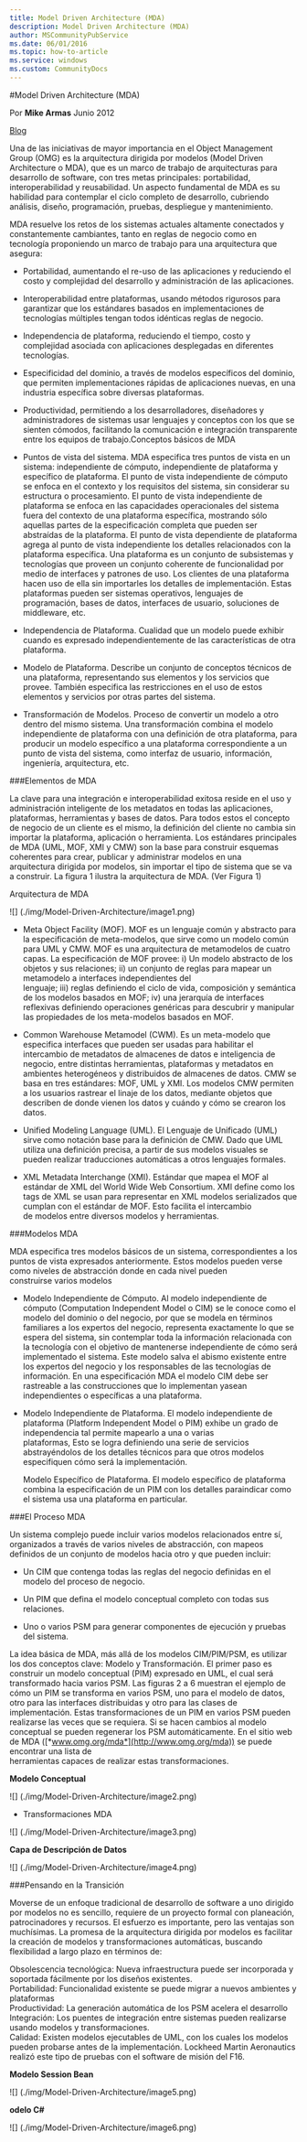 ```yaml
---
title: Model Driven Architecture (MDA)
description: Model Driven Architecture (MDA)
author: MSCommunityPubService
ms.date: 06/01/2016
ms.topic: how-to-article
ms.service: windows
ms.custom: CommunityDocs
---
```






#Model Driven Architecture (MDA)

Por **Mike Armas**                                                                                                                                                       Junio 2012

[Blog](http://www.sg.com.mx/)
 
Una de las iniciativas de mayor importancia en el Object Management
Group (OMG) es la arquitectura dirigida por modelos (Model Driven
Architecture o MDA), que es un marco de trabajo de arquitecturas para
desarrollo de software, con tres metas principales: portabilidad,
interoperabilidad y reusabilidad. Un aspecto fundamental de MDA es su
habilidad para contemplar el ciclo completo de desarrollo, cubriendo
análisis, diseño, programación, pruebas, despliegue y mantenimiento.

MDA resuelve los retos de los sistemas actuales altamente conectados y
constantemente cambiantes, tanto en reglas de negocio como en tecnología
proponiendo un marco de trabajo para una arquitectura que asegura:

- Portabilidad, aumentando el re-uso de las aplicaciones y reduciendo
    el costo y complejidad del desarrollo y administración de
    las aplicaciones.

- Interoperabilidad entre plataformas, usando métodos rigurosos para
    garantizar que los estándares basados en implementaciones de
    tecnologías múltiples tengan todos idénticas reglas de negocio.

- Independencia de plataforma, reduciendo el tiempo, costo y
    complejidad asociada con aplicaciones desplegadas en
    diferentes tecnologías.

- Especificidad del dominio, a través de modelos específicos del
    dominio, que permiten implementaciones rápidas de aplicaciones
    nuevas, en una industria específica sobre diversas plataformas.

- Productividad, permitiendo a los desarrolladores, diseñadores y
    administradores de sistemas usar lenguajes y conceptos con los que
    se sienten cómodos, facilitando la comunicación e integración
    transparente entre los equipos de trabajo.Conceptos básicos de MDA

- Puntos de vista del sistema. MDA especifica tres puntos de vista en
    un sistema: independiente de cómputo, independiente de plataforma y
    específico de plataforma. El punto de vista independiente de cómputo
    se enfoca en el contexto y los requisitos del sistema, sin
    considerar su estructura o procesamiento. El punto de vista
    independiente de plataforma se enfoca en las capacidades
    operacionales del sistema fuera del contexto de una plataforma
    específica, mostrando sólo aquellas partes de la especificación
    completa que pueden ser abstraídas de la plataforma. El punto de
    vista dependiente de plataforma agrega al punto de vista
    independiente los detalles relacionados con la
    plataforma específica. Una plataforma es un conjunto de subsistemas
    y tecnologías que proveen un conjunto coherente de funcionalidad por
    medio de interfaces y patrones de uso. Los clientes de una
    plataforma hacen uso de ella sin importarles los detalles
    de implementación. Estas plataformas pueden ser sistemas operativos,
    lenguajes de programación, bases de datos, interfaces de usuario,
    soluciones de middleware, etc.

- Independencia de Plataforma. Cualidad que un modelo puede exhibir
    cuando es expresado independientemente de las características de
    otra plataforma.

- Modelo de Plataforma. Describe un conjunto de conceptos técnicos de
    una plataforma, representando sus elementos y los servicios
    que provee. También especifica las restricciones en el uso de estos
    elementos y servicios por otras partes del sistema.

- Transformación de Modelos. Proceso de convertir un modelo a otro
    dentro del mismo sistema. Una transformación combina el modelo
    independiente de plataforma con una definición de otra plataforma,
    para producir un modelo específico a una plataforma correspondiente
    a un punto de vista del sistema, como interfaz de usuario,
    información, ingeniería, arquitectura, etc.

###Elementos de MDA


La clave para una integración e interoperabilidad exitosa reside en el
uso y administración inteligente de los metadatos en todas las
aplicaciones, plataformas, herramientas y bases de datos. Para todos
estos el concepto de negocio de un cliente es el mismo, la definición
del cliente no cambia sin importar la plataforma, aplicación o
herramienta. Los estándares principales de MDA (UML, MOF, XMI y CMW) son
la base para construir esquemas coherentes para crear, publicar y
administrar modelos en una\
arquitectura dirigida por modelos, sin importar el tipo de sistema que
se va a construir. La figura 1 ilustra la arquitectura de MDA. (Ver
Figura 1)

Arquitectura de MDA

![] (./img/Model-Driven-Architecture/image1.png)


- Meta Object Facility (MOF). MOF es un lenguaje común y abstracto
    para la especificación de meta-modelos, que sirve como un modelo
    común para UML y CMW. MOF es una arquitectura de metamodelos de
    cuatro capas. La especificación de MOF provee: i) Un modelo
    abstracto de los objetos y sus relaciones; ii) un conjunto de reglas
    para mapear un metamodelo a interfaces independientes del\
    lenguaje; iii) reglas definiendo el ciclo de vida, composición y
    semántica de los modelos basados en MOF; iv) una jerarquía de
    interfaces reflexivas definiendo operaciones genéricas para
    descubrir y manipular las propiedades de los meta-modelos basados
    en MOF.

- Common Warehouse Metamodel (CWM). Es un meta-modelo que especifica
    interfaces que pueden ser usadas para habilitar el intercambio de
    metadatos de almacenes de datos e inteligencia de negocio, entre
    distintas herramientas, plataformas y metadatos en ambientes
    heterogéneos y distribuidos de almacenes de datos. CMW se basa en
    tres estándares: MOF, UML y XMI. Los modelos CMW permiten a los
    usuarios rastrear el linaje de los datos, mediante objetos que
    describen de donde vienen los datos y cuándo y cómo se crearon
    los datos.

- Unified Modeling Language (UML). El Lenguaje de Unificado (UML)
    sirve como notación base para la definición de CMW. Dado que UML
    utiliza una definición precisa, a partir de sus modelos visuales se
    pueden realizar traducciones automáticas a otros lenguajes formales.

- XML Metadata Interchange (XMI). Estándar que mapea el MOF al
    estándar de XML del World Wide Web Consortium. XMI define como los
    tags de XML se usan para representar en XML modelos serializados que
    cumplan con el estándar de MOF. Esto facilita el intercambio\
    de modelos entre diversos modelos y herramientas.

###Modelos MDA


MDA especifica tres modelos básicos de un sistema, correspondientes a
los puntos de vista expresados anteriormente. Estos modelos pueden verse
como niveles de abstracción donde en cada nivel pueden\
construirse varios modelos

- Modelo Independiente de Cómputo. Al modelo independiente de cómputo
    (Computation Independent Model o CIM) se le conoce como el modelo
    del dominio o del negocio, por que se modela en términos\
    familiares a los expertos del negocio, representa exactamente lo que
    se espera del sistema, sin contemplar toda la información
    relacionada con la tecnología con el objetivo de mantenerse
    independiente de cómo será implementado el sistema. Este modelo
    salva el abismo existente entre los expertos del negocio y los
    responsables de las tecnologías de información. En una
    especificación MDA el modelo CIM debe ser rastreable a las
    construcciones que lo implementan yasean independientes o
    específicas a una plataforma.

- Modelo Independiente de Plataforma. El modelo independiente de
    plataforma (Platform Independent Model o PIM) exhibe un grado de
    independencia tal permite mapearlo a una o varias\
    plataformas, Esto se logra definiendo una serie de servicios
    abstrayéndolos de los detalles técnicos para que otros modelos
    especifiquen cómo será la implementación.

    Modelo Específico de Plataforma. El modelo específico de plataforma
    combina la especificación de un PIM con los detalles paraindicar
    como el sistema usa una plataforma en particular.

###El Proceso MDA


Un sistema complejo puede incluir varios modelos relacionados entre sí,
organizados a través de varios niveles de abstracción, con mapeos
definidos de un conjunto de modelos hacia otro y que pueden incluir:

- Un CIM que contenga todas las reglas del negocio definidas en el
    modelo del proceso de negocio.

- Un PIM que defina el modelo conceptual completo con todas
    sus relaciones.

- Uno o varios PSM para generar componentes de ejecución y pruebas
    del sistema.

La idea básica de MDA, más allá de los modelos CIM/PIM/PSM, es utilizar
los dos conceptos clave: Modelo y Transformación. El primer paso es
construir un modelo conceptual (PIM) expresado en UML, el cual será
transformado hacia varios PSM. Las figuras 2 a 6 muestran el ejemplo de
cómo un PIM se transforma en varios PSM, uno para el modelo de datos,
otro para las interfaces distribuidas y otro para las clases de
implementación. Estas transformaciones de un PIM en varios PSM pueden
realizarse las veces que se requiera. Si se hacen cambios al modelo
conceptual se pueden regenerar los PSM automáticamente. En el sitio web
de MDA ([*www.omg.org/mda*](http://www.omg.org/mda)) se puede encontrar
una lista de\
herramientas capaces de realizar estas transformaciones.

**Modelo Conceptual**

![] (./img/Model-Driven-Architecture/image2.png)



- Transformaciones MDA

![] (./img/Model-Driven-Architecture/image3.png)


**Capa de Descripción de Datos**

![] (./img/Model-Driven-Architecture/image4.png)


###Pensando en la Transición


Moverse de un enfoque tradicional de desarrollo de software a uno
dirigido por modelos no es sencillo, requiere de un proyecto formal con
planeación, patrocinadores y recursos. El esfuerzo es importante, pero
las ventajas son muchísimas. La promesa de la arquitectura dirigida por
modelos es facilitar la creación de modelos y transformaciones
automáticas, buscando flexibilidad a largo plazo en términos de:

Obsolescencia tecnológica: Nueva infraestructura puede ser incorporada y
soportada fácilmente por los diseños existentes.\
Portabilidad: Funcionalidad existente se puede migrar a nuevos ambientes
y plataformas\
Productividad: La generación automática de los PSM acelera el
desarrollo\
Integración: Los puentes de integración entre sistemas pueden realizarse
usando modelos y transformaciones.\
Calidad: Existen modelos ejecutables de UML, con los cuales los modelos
pueden probarse antes de la implementación. Lockheed Martin Aeronautics
realizó este tipo de pruebas con el software de misión del F16.

**Modelo Session Bean**

![] (./img/Model-Driven-Architecture/image5.png)

**odelo C\#**

![] (./img/Model-Driven-Architecture/image6.png)




